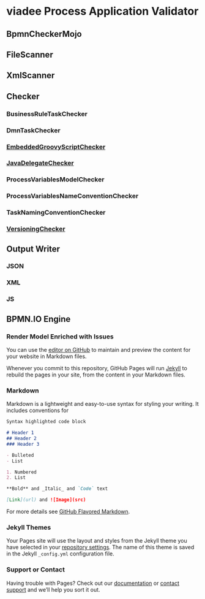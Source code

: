 # viadee Process Application Validator

## BpmnCheckerMojo


## FileScanner


## XmlScanner


## Checker

### BusinessRuleTaskChecker

### DmnTaskChecker

### [EmbeddedGroovyScriptChecker](EmbeddedGroovyScriptChecker.md)

### [JavaDelegateChecker](JavaDelegateChecker.md)

### ProcessVariablesModelChecker

### ProcessVariablesNameConventionChecker

### TaskNamingConventionChecker

### [VersioningChecker](VersioningChecker.md)


## Output Writer

### JSON

### XML

### JS 


## BPMN.IO Engine

### Render Model Enriched with Issues 

You can use the [editor on GitHub](https://github.com/viadee/vPAV/edit/master/README.md) to maintain and preview the content for your website in Markdown files.

Whenever you commit to this repository, GitHub Pages will run [Jekyll](https://jekyllrb.com/) to rebuild the pages in your site, from the content in your Markdown files.

### Markdown

Markdown is a lightweight and easy-to-use syntax for styling your writing. It includes conventions for

```markdown
Syntax highlighted code block

# Header 1
## Header 2
### Header 3

- Bulleted
- List

1. Numbered
2. List

**Bold** and _Italic_ and `Code` text

[Link](url) and ![Image](src)
```

For more details see [GitHub Flavored Markdown](https://guides.github.com/features/mastering-markdown/).

### Jekyll Themes

Your Pages site will use the layout and styles from the Jekyll theme you have selected in your [repository settings](https://github.com/viadee/vPAV/settings). The name of this theme is saved in the Jekyll `_config.yml` configuration file.

### Support or Contact

Having trouble with Pages? Check out our [documentation](https://help.github.com/categories/github-pages-basics/) or [contact support](https://github.com/contact) and we’ll help you sort it out.
